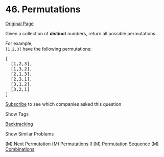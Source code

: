# 46. Permutations

[Original Page](https://leetcode.com/problems/permutations/)

Given a collection of **distinct** numbers, return all possible permutations.

For example,  
`[1,2,3]` have the following permutations:  

<pre>[
  [1,2,3],
  [1,3,2],
  [2,1,3],
  [2,3,1],
  [3,1,2],
  [3,2,1]
]
</pre>

<div>

[Subscribe](/subscribe/) to see which companies asked this question

</div>

<div>

<div id="tags" class="btn btn-xs btn-warning">Show Tags</div>

<span class="hidebutton">[Backtracking](/tag/backtracking/)</span></div>

<div>

<div id="similar" class="btn btn-xs btn-warning">Show Similar Problems</div>

<span class="hidebutton">[(M) Next Permutation](/problems/next-permutation/) [(M) Permutations II](/problems/permutations-ii/) [(M) Permutation Sequence](/problems/permutation-sequence/) [(M) Combinations](/problems/combinations/)</span></div>